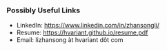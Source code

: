 ### Possibly Useful Links

- LinkedIn: https://www.linkedin.com/in/zhansongli/
- Resume: https://hvariant.github.io/resume.pdf
- Email: lizhansong àt hvariant dôt com

<!--
**hvariant/hvariant** is a ✨ _special_ ✨ repository because its `README.md` (this file) appears on your GitHub profile.

Here are some ideas to get you started:

-->
